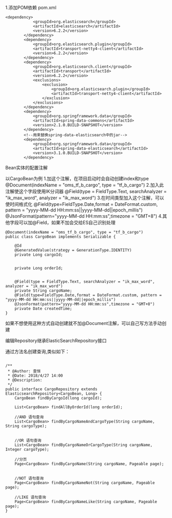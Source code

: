 1.添加POM依赖
pom.xml

```
<dependency>
            <groupId>org.elasticsearch</groupId>
            <artifactId>elasticsearch</artifactId>
            <version>6.2.2</version>
        </dependency>
        <dependency>
            <groupId>org.elasticsearch.plugin</groupId>
            <artifactId>transport-netty4-client</artifactId>
            <version>6.2.2</version>
        </dependency>
        <dependency>
            <groupId>org.elasticsearch.client</groupId>
            <artifactId>transport</artifactId>
            <version>6.2.2</version>
            <exclusions>
                <exclusion>
                    <groupId>org.elasticsearch.plugin</groupId>
                    <artifactId>transport-netty4-client</artifactId>
                </exclusion>
            </exclusions>
        </dependency>
        <dependency>
            <groupId>org.springframework.data</groupId>
            <artifactId>spring-data-commons</artifactId>
            <version>2.1.0.BUILD-SNAPSHOT</version>
        </dependency>
        <!--用来替换spring-data-elasticsearch中的jar-->
        <dependency>
            <groupId>org.springframework.data</groupId>
            <artifactId>spring-data-elasticsearch</artifactId>
            <version>3.1.0.BUILD-SNAPSHOT</version>
        </dependency>
```

Bean实体的配置注解


以CargoBean为例
1.加这个注解，在项目启动时会自动创建index和type
@Document(indexName = "oms_tf_b_cargo", type = "tf_b_cargo")
2.加入此注解使这个字段使用IK分词器
@Field(type = FieldType.Text, searchAnalyzer = "ik_max_word", analyzer = "ik_max_word")
3.在时间类型加入这个注解，可以使时间格式化
@Field(type=FieldType.Date,format = DateFormat.custom, pattern = "yyyy-MM-dd HH:mm:ss||yyyy-MM-dd||epoch_millis")
@JsonFormat(pattern="yyyy-MM-dd HH:mm:ss",timezone = "GMT+8")
4.其他字段可以加@Field，如果不加会交给ES自己识别处理

```
@Document(indexName = "oms_tf_b_cargo", type = "tf_b_cargo")
public class CargoBean implements Serializable {
 
    @Id
    @GeneratedValue(strategy = GenerationType.IDENTITY)
    private Long cargoId;


    private Long orderId;

 
    @Field(type = FieldType.Text, searchAnalyzer = "ik_max_word", analyzer = "ik_max_word")
    private String cargoName;
    @Field(type=FieldType.Date,format = DateFormat.custom, pattern = "yyyy-MM-dd HH:mm:ss||yyyy-MM-dd||epoch_millis")
    @JsonFormat(pattern="yyyy-MM-dd HH:mm:ss",timezone = "GMT+8")
    private Date createdTime;
}
```


如果不想使用这种方式自动创建就不加@Document注解，可以自己写方法手动创建

编辑Repository继承ElasticSearchRepository接口

通过方法名创建查询,类似如下：

```

/**
 * @Author: 查恒
 * @Date: 2018/4/27 14:00
 * @Description:
 */
public interface CargoRepository extends ElasticsearchRepository<CargoBean, Long> {
    CargoBean findByCargoId(long cargoId);

    List<CargoBean> findAllByOrderId(long orderId);

    //AND 语句查询
    List<CargoBean> findByCargoNameAndCargoType(String cargoName, String cargoType);


    //OR 语句查询
    List<CargoBean> findByCargoNameOrCargoType(String cargoName, Integer cargoType);

    //分页
    Page<CargoBean> findByCargoName(String cargoName, Pageable page);


    //NOT 语句查询
    Page<CargoBean> findByCargoNameNot(String cargoName, Pageable page);

    //LIKE 语句查询
    Page<CargoBean> findByCargoNameLike(String cargoName, Pageable page);
}
```



